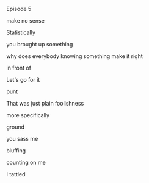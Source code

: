 Episode 5

make no sense

Statistically

you brought up something

why does everybody knowing something make it right

in front of 

Let's go for it

punt

That was just plain foolishness

more specifically

ground

you sass me

bluffing

counting on me

I tattled

